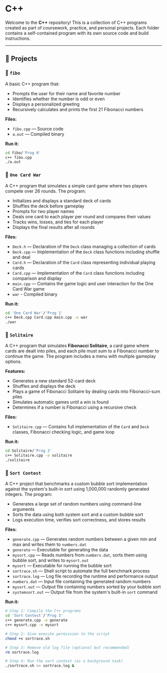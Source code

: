 # C++

Welcome to the **C++** repository! This is a collection of C++ programs created as part of coursework, practice, and personal projects. Each folder contains a self-contained program with its own source code and build instructions.

---

## 📁 Projects

### 🔹 `fibo`
A basic C++ program that:
- Prompts the user for their name and favorite number
- Identifies whether the number is odd or even
- Displays a personalized greeting
- Recursively calculates and prints the first 21 Fibonacci numbers

**Files:**
- `fibo.cpp` — Source code
- `a.out` — Compiled binary

**Run it:**
```bash
cd fibo/'Prog 0' 
c++ fibo.cpp
./a.out
```


### 🔹 `One Card War`  
A C++ program that simulates a simple card game where two players compete over 26 rounds. The program:

- Initializes and displays a standard deck of cards  
- Shuffles the deck before gameplay  
- Prompts for two player names  
- Deals one card to each player per round and compares their values  
- Tracks wins, losses, and ties for each player  
- Displays the final results after all rounds  

**Files:**  
- `Deck.h` — Declaration of the `Deck` class managing a collection of cards
- `Deck.cpp` — Implementation of the `Deck` class functions including shuffle and deal
- `Card.h` — Declaration of the `Card` class representing individual playing cards
- `Card.cpp` — Implementation of the `Card` class functions including comparison and display
- `main.cpp` — Contains the game logic and user interaction for the One Card War game
- `war` - Compiled binary

**Run it:**  
```bash
cd 'One Card War'/'Prog 1'
c++ Deck.cpp Card.cpp main.cpp -o war
./war
```


### 🔹 `Solitaire`  
A C++ program that simulates **Fibonacci Solitaire**, a card game where cards are dealt into piles, and each pile must sum to a Fibonacci number to continue the game. The program includes a menu with multiple gameplay options.

**Features:**
- Generates a new standard 52-card deck
- Shuffles and displays the deck
- Plays a game of Fibonacci Solitaire by dealing cards into Fibonacci-sum piles
- Simulates automatic games until a win is found
- Determines if a number is Fibonacci using a recursive check

**Files:**
- `Solitaire.cpp` — Contains full implementation of the `Card` and `Deck` classes, Fibonacci checking logic, and game loop

**Run it:**
```bash
cd Solitaire/'Prog 2'
c++ Solitaire.cpp -o solitaire
./solitaire
```

### 🔹 `Sort Contest`  
A C++ project that benchmarks a custom bubble sort implementation against the system's built-in sort using 1,000,000 randomly generated integers. The program:

- Generates a large set of random numbers using command-line arguments
- Sorts the data using both system sort and a custom bubble sort
- Logs execution time, verifies sort correctness, and stores results

**Files:**  
- `generate.cpp` — Generates random numbers between a given min and max and writes them to `numbers.dat`  
- `generate` — Executable for generating the data  
- `mysort.cpp` — Reads numbers from `numbers.dat`, sorts them using bubble sort, and writes to `mysort.out`  
- `mysort` — Executable for running the bubble sort  
- `sortrace.sh` — Shell script to automate the full benchmark process  
- `sortrace.log` — Log file recording the runtime and performance output  
- `numbers.dat` — Input file containing the generated random numbers  
- `mysort.out` — Output file containing numbers sorted by your bubble sort  
- `systemsort.out` — Output file from the system's built-in `sort` command  

**Run it:**
```bash
# Step 1: Compile the C++ programs
cd 'Sort Contest'/'Prog 3'
c++ generate.cpp -o generate
c++ mysort.cpp -o mysort

# Step 2: Give execute permission to the script
chmod +x sortrace.sh

# Step 3: Remove old log file (optional but recommended)
rm sortrace.log

# Step 4: Run the sort contest (as a background task)
./sortrace.sh >> sortrace.log &
```

